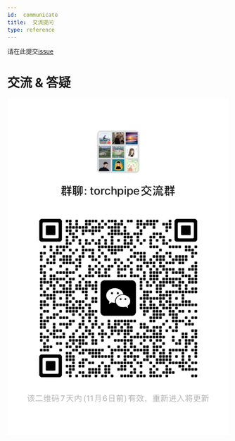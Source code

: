 ```yaml
---
id:  communicate
title:  交流提问
type: reference
---
```


请在此提交[issue](https://github.com/torchpipe/torchpipe/issues)

# 交流 & 答疑
![Alt text](../assets/image.jpg)
